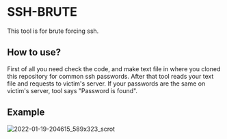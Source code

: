 # SSH-BRUTE
This tool is for brute forcing ssh.

## How to use?

First of all you need check the code, and make text file in where you cloned this repository for common ssh passwords. After that tool reads your text file and requests to victim's server. If your passwords are the same on victim's server, tool says "Password is found".

## Example

![2022-01-19-204615_589x323_scrot](https://user-images.githubusercontent.com/67962548/150165745-9247593d-50d3-498e-9858-6d37a854cb58.png)

